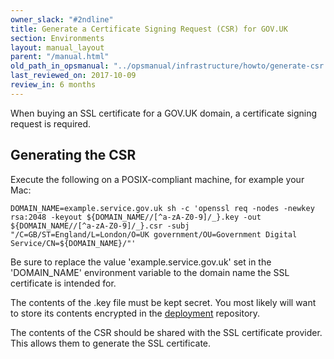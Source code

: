```yaml
---
owner_slack: "#2ndline"
title: Generate a Certificate Signing Request (CSR) for GOV.UK
section: Environments
layout: manual_layout
parent: "/manual.html"
old_path_in_opsmanual: "../opsmanual/infrastructure/howto/generate-csr.md"
last_reviewed_on: 2017-10-09
review_in: 6 months
---
```


When buying an SSL certificate for a GOV.UK domain, a certificate
signing request is required.

## Generating the CSR

Execute the following on a POSIX-compliant machine, for example your
Mac:

    DOMAIN_NAME=example.service.gov.uk sh -c 'openssl req -nodes -newkey rsa:2048 -keyout ${DOMAIN_NAME//[^a-zA-Z0-9]/_}.key -out ${DOMAIN_NAME//[^a-zA-Z0-9]/_}.csr -subj "/C=GB/ST=England/L=London/O=UK government/OU=Government Digital Service/CN=${DOMAIN_NAME}/"'

Be sure to replace the value 'example.service.gov.uk' set in the
'DOMAIN\_NAME' environment variable to the domain name the SSL
certificate is intended for.

The contents of the .key file must be kept secret. You most likely will
want to store its contents encrypted in the
[deployment](https://github.com/alphagov/govuk-secrets) repository.

The contents of the CSR should be shared with the SSL certificate
provider. This allows them to generate the SSL certificate.
